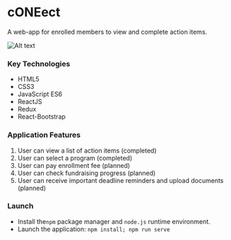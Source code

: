 # cONEect

A web-app for enrolled members to view and complete action items.

![Alt text](https://s3.amazonaws.com/twitta-replicating-twitter/Connect+GIF.gif?X-Amz-Date=20161107T170225Z&X-Amz-Expires=300&X-Amz-Algorithm=AWS4-HMAC-SHA256&X-Amz-Signature=b8170cef0d04cad8d24430f87c821bc3115d462011199287e658249331bc7787&X-Amz-Credential=ASIAI6KUBRS63SWH2UVA/20161107/us-east-1/s3/aws4_request&X-Amz-SignedHeaders=Host&x-amz-security-token=FQoDYXdzEBoaDAppz4A6dl/SfM//EyL6AcJjyRZPI7YrTcz4SiVkHFrbYivQ7kyLz3wrIzAAFdgDbCynpHOXkTgI2xxWW/Q/p47bFdt5RbVGThSsMewkN0gj%2Bpo%2BJZnrEm/s8wWzci9g3lliR0msdBSeu1lfIlnZ08DAzTN4lxJiEMSg8T2AI9fPFyQ90AM%2Bsgh3LBmIWE630ckiCBaJizUWsgPPLZjZaPBHfzNY6v5KtNCMYhnCvSqCWKtaiz6uqrOWvFbDrD7qpECwIEfhPIlYlTyr9wAuESTISQdT4GrlANjs0XC3pzVTs2x4Zqx5g6V7iYR1Caj3xlZ%2BQXxAOBe3ikNOkXsoKvrV%2Bv078Eocjoco1%2BaCwQU%3D)

### Key Technologies
* HTML5
* CSS3
* JavaScript ES6
* ReactJS
* Redux
* React-Bootstrap

### Application Features
1. User can view a list of action items (completed)
2. User can select a program (completed)
3. User can pay enrollment fee (planned)
4. User can check fundraising progress (planned)
5. User can receive important deadline reminders and upload documents (planned)

### Launch
* Install the`npm` package manager and `node.js` runtime environment.
* Launch the application: `npm install; npm run serve`
